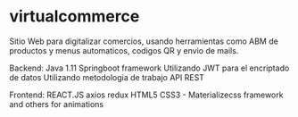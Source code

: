 # virtualcommerce
Sitio Web para digitalizar comercios, usando herramientas como ABM de productos y menus automaticos, codigos QR y envio de mails.

Backend:
  Java 1.11
  Springboot framework
    Utilizando JWT para el encriptado de datos
    Utilizando metodologia de trabajo API REST
  
Frontend:
  REACT.JS
    axios
    redux
  HTML5 
  CSS3 - Materializecss framework and others for animations
  
